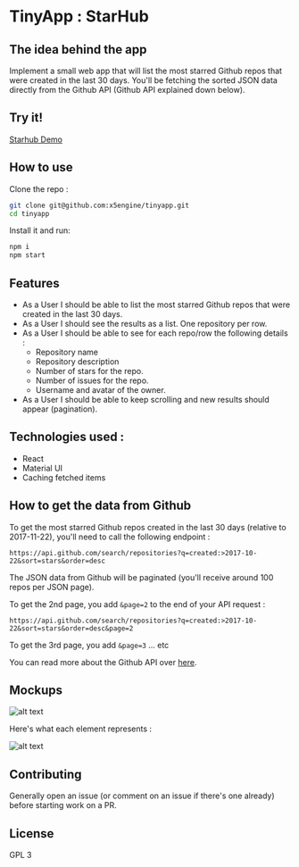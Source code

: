 # TinyApp : StarHub

## The idea behind the app

Implement a small web app that will list the most starred Github repos that were created in the last 30 days. You'll be fetching the sorted JSON data directly from the Github API (Github API explained down below).

## Try it!

[Starhub Demo](https://starhub.ucefkh.now.sh/)

## How to use

Clone the repo :

```sh
git clone git@github.com:x5engine/tinyapp.git
cd tinyapp
```

Install it and run:

```sh
npm i
npm start
```

## Features
* As a User I should be able to list the most starred Github repos that were created in the last 30 days. 
* As a User I should see the results as a list. One repository per row. 
* As a User I should be able to see for each repo/row the following details :
  * Repository name
  * Repository description 
  * Number of stars for the repo. 
  * Number of issues for the repo.
  * Username and avatar of the owner. 
* As a User I should be able to keep scrolling and new results should appear (pagination).

## Technologies used :

* React
* Material UI
* Caching fetched items


## How to get the data from Github 
To get the most starred Github repos created in the last 30 days (relative to 2017-11-22), you'll need to call the following endpoint : 

`https://api.github.com/search/repositories?q=created:>2017-10-22&sort=stars&order=desc`

The JSON data from Github will be paginated (you'll receive around 100 repos per JSON page). 

To get the 2nd page, you add `&page=2` to the end of your API request : 

`https://api.github.com/search/repositories?q=created:>2017-10-22&sort=stars&order=desc&page=2`

To get the 3rd page, you add `&page=3` ... etc

You can read more about the Github API over [here](https://developer.github.com/v3/search/#search-repositories
).

## Mockups
![alt text](https://raw.githubusercontent.com/hiddenfounders/frontend-coding-challenge/master/mockup.png)

Here's what each element represents :

![alt text](https://raw.githubusercontent.com/hiddenfounders/frontend-coding-challenge/master/row_explained.png)


## Contributing

Generally open an issue (or comment on an issue if there's one already) before starting work on a PR.

## License

GPL 3

